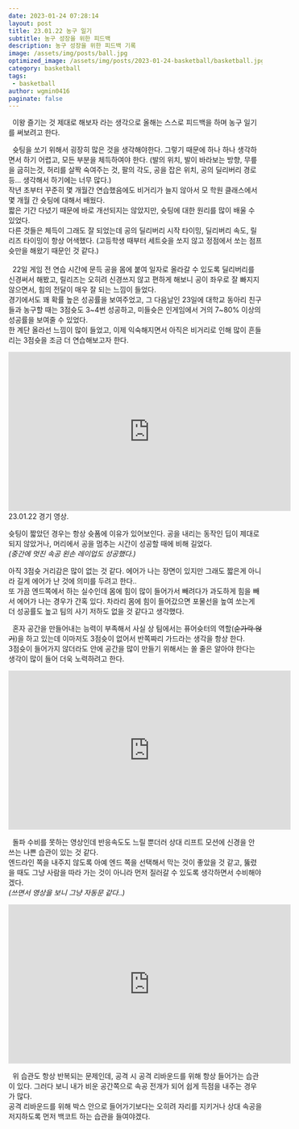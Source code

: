 ```yaml
---
date: 2023-01-24 07:28:14
layout: post
title: 23.01.22 농구 일기
subtitle: 농구 성장을 위한 피드백
description: 농구 성장을 위한 피드백 기록
image: /assets/img/posts/ball.jpg
optimized_image: /assets/img/posts/2023-01-24-basketball/basketball.jpg
category: basketball
tags:
 - basketball
author: wgmin0416
paginate: false
---
```

&nbsp;&nbsp;이왕 즐기는 것 제대로 해보자 라는 생각으로 올해는 스스로 피드백을 하며 농구 일기를 써보려고 한다.

&nbsp;&nbsp;슛팅을 쏘기 위해서 굉장히 많은 것을 생각해야한다. 그렇기 때문에 하나 하나 생각하면서 하기 어렵고, 모든 부분을 체득하여야 한다.
(발의 위치, 발이 바라보는 방향, 무릎을 굽히는것, 허리를 살짝 숙여주는 것, 팔의 각도, 공을 잡은 위치, 공의 딜리버리 경로 등... 생각해서 하기에는 너무 많다.)<br/>
작년 초부터 꾸준히 몇 개월간 연습했음에도 비거리가 늘지 않아서 모 학원 클래스에서 몇 개월 간 슛팅에 대해서 배웠다.<br/>
짧은 기간 다녔기 때문에 바로 개선되지는 않았지만, 슛팅에 대한 원리를 많이 배울 수 있었다.<br/>
다른 것들은 체득이 그래도 잘 되었는데 공의 딜리버리 시작 타이밍, 딜리버리 속도, 릴리즈 타이밍이 항상 어색했다. (고등학생 때부터 세트슛을 쏘지 않고 정점에서 쏘는 점프슛만을 해왔기 때문인 것 같다.)<br/>
<br/>
&nbsp;&nbsp;22일 게임 전 연습 시간에 문득 공을 몸에 붙여 일자로 올라갈 수 있도록 딜리버리를 신경써서 해봤고, 릴리즈는 오히려 신경쓰지 않고 편하게 해보니 공이 좌우로 잘 빠지지 않으면서, 힘의 전달이 매우 잘 되는 느낌이 들었다.<br/>
경기에서도 꽤 확률 높은 성공률을 보여주었고, 그 다음날인 23일에 대학교 동아리 친구들과 농구할 때는 3점슛도 3~4번 성공하고, 미들슛은 인게임에서 거의 7~80% 이상의 성공률을 보여줄 수 있었다.<br/>
한 계단 올라선 느낌이 많이 들었고, 이제 익숙해지면서 아직은 비거리로 인해 많이 흔들리는 3점슛을 조금 더 연습해보고자 한다.
<br/>

<iframe width="560" height="315" src="https://www.youtube.com/embed/gc_d4mbfliY" title="YouTube video player" frameborder="0" allow="accelerometer; autoplay; clipboard-write; encrypted-media; gyroscope; picture-in-picture; web-share" allowfullscreen>
</iframe>
23.01.22 경기 영상.

슛팅이 짧았던 경우는 항상 슛폼에 이유가 있어보인다. 공을 내리는 동작인 딥이 제대로 되지 않았거나, 머리에서 공을 멈추는 시간이 성공할 때에 비해 길었다.<br/>
*(중간에 멋진 속공 왼손 레이업도 성공했다.)*<br/>

아직 3점슛 거리감은 많이 없는 것 같다. 에어가 나는 장면이 있지만 그래도 짧은게 아니라 길게 에어가 난 것에 의미를 두려고 한다..<br/>
또 가끔 엔드쪽에서 하는 실수인데 몸에 힘이 많이 들어가서 빼려다가 과도하게 힘을 빼서 에어가 나는 경우가 간혹 있다. 차라리 몸에 힘이 들어갔으면 포물선을 높여 쏘는게 더 성공률도 높고 팀의 사기 저하도 없을 것 같다고 생각했다.<br/>

&nbsp;&nbsp;혼자 공간을 만들어내는 능력이 부족해서 사실 상 팀에서는 퓨어슛터의 역할(~~숟가락 얹기~~)을 하고 있는데 이마저도 3점슛이 없어서 반쪽짜리 가드라는 생각을 항상 한다.<br/>
3점슛이 들어가지 않더라도 안에 공간을 많이 만들기 위해서는 쏠 줄은 알아야 한다는 생각이 많이 들어 더욱 노력하려고 한다.

<iframe width="560" height="315" src="https://www.youtube.com/embed/Bdnj3oYQAwM" title="YouTube video player" frameborder="0" allow="accelerometer; autoplay; clipboard-write; encrypted-media; gyroscope; picture-in-picture; web-share" allowfullscreen>
</iframe>

&nbsp;&nbsp;돌파 수비를 못하는 영상인데 반응속도도 느릴 뿐더러 상대 리프트 모션에 신경을 안 쓰는 나쁜 습관이 있는 것 같다.<br/>
엔드라인 쪽을 내주지 않도록 아예 엔드 쪽을 선택해서 막는 것이 좋았을 것 같고, 뚫렸을 때도 그냥 사람을 따라 가는 것이 아니라 먼저 질러갈 수 있도록 생각하면서 수비해야겠다.<br/>
*(쓰면서 영상을 보니 그냥 자동문 같다..)*

<iframe width="560" height="315" src="https://www.youtube.com/embed/23kNmbAKuqs" title="YouTube video player" frameborder="0" allow="accelerometer; autoplay; clipboard-write; encrypted-media; gyroscope; picture-in-picture; web-share" allowfullscreen>
</iframe>

&nbsp;&nbsp;위 습관도 항상 반복되는 문제인데, 공격 시 공격 리바운드를 위해 항상 들어가는 습관이 있다. 그러다 보니 내가 비운 공간쪽으로 속공 전개가 되어 쉽게 득점을 내주는 경우가 많다. <br/>
공격 리바운드를 위해 박스 안으로 들어가기보다는 오히려 자리를 지키거나 상대 속공을 저지하도록 먼저 백코트 하는 습관을 들여야겠다.